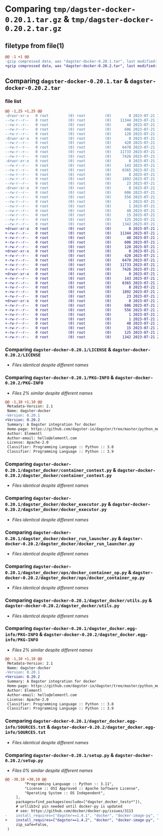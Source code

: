 # Comparing `tmp/dagster-docker-0.20.1.tar.gz` & `tmp/dagster-docker-0.20.2.tar.gz`

## filetype from file(1)

```diff
@@ -1 +1 @@
-gzip compressed data, was "dagster-docker-0.20.1.tar", last modified: Fri Jul 21 15:37:26 2023, max compression
+gzip compressed data, was "dagster-docker-0.20.2.tar", last modified: Fri Jul 21 22:35:41 2023, max compression
```

## Comparing `dagster-docker-0.20.1.tar` & `dagster-docker-0.20.2.tar`

### file list

```diff
@@ -1,25 +1,25 @@
-drwxr-xr-x   0 root         (0) root         (0)        0 2023-07-21 15:37:26.387354 dagster-docker-0.20.1/
--rw-r--r--   0 root         (0) root         (0)    11344 2023-07-21 15:29:00.000000 dagster-docker-0.20.1/LICENSE
--rw-r--r--   0 root         (0) root         (0)       48 2023-07-21 15:29:00.000000 dagster-docker-0.20.1/MANIFEST.in
--rw-r--r--   0 root         (0) root         (0)      606 2023-07-21 15:37:26.387354 dagster-docker-0.20.1/PKG-INFO
--rw-r--r--   0 root         (0) root         (0)      128 2023-07-21 15:29:00.000000 dagster-docker-0.20.1/README.md
-drwxr-xr-x   0 root         (0) root         (0)        0 2023-07-21 15:37:26.387354 dagster-docker-0.20.1/dagster_docker/
--rw-r--r--   0 root         (0) root         (0)      420 2023-07-21 15:29:00.000000 dagster-docker-0.20.1/dagster_docker/__init__.py
--rw-r--r--   0 root         (0) root         (0)     6470 2023-07-21 15:29:00.000000 dagster-docker-0.20.1/dagster_docker/container_context.py
--rw-r--r--   0 root         (0) root         (0)    11733 2023-07-21 15:29:00.000000 dagster-docker-0.20.1/dagster_docker/docker_executor.py
--rw-r--r--   0 root         (0) root         (0)     7426 2023-07-21 15:29:00.000000 dagster-docker-0.20.1/dagster_docker/docker_run_launcher.py
-drwxr-xr-x   0 root         (0) root         (0)        0 2023-07-21 15:37:26.387354 dagster-docker-0.20.1/dagster_docker/ops/
--rw-r--r--   0 root         (0) root         (0)      143 2023-07-21 15:29:00.000000 dagster-docker-0.20.1/dagster_docker/ops/__init__.py
--rw-r--r--   0 root         (0) root         (0)     6365 2023-07-21 15:29:00.000000 dagster-docker-0.20.1/dagster_docker/ops/docker_container_op.py
--rw-r--r--   0 root         (0) root         (0)        8 2023-07-21 15:29:00.000000 dagster-docker-0.20.1/dagster_docker/py.typed
--rw-r--r--   0 root         (0) root         (0)     1892 2023-07-21 15:29:00.000000 dagster-docker-0.20.1/dagster_docker/utils.py
--rw-r--r--   0 root         (0) root         (0)       23 2023-07-21 15:29:00.000000 dagster-docker-0.20.1/dagster_docker/version.py
-drwxr-xr-x   0 root         (0) root         (0)        0 2023-07-21 15:37:26.387354 dagster-docker-0.20.1/dagster_docker.egg-info/
--rw-r--r--   0 root         (0) root         (0)      606 2023-07-21 15:37:26.000000 dagster-docker-0.20.1/dagster_docker.egg-info/PKG-INFO
--rw-r--r--   0 root         (0) root         (0)      556 2023-07-21 15:37:26.000000 dagster-docker-0.20.1/dagster_docker.egg-info/SOURCES.txt
--rw-r--r--   0 root         (0) root         (0)        1 2023-07-21 15:37:26.000000 dagster-docker-0.20.1/dagster_docker.egg-info/dependency_links.txt
--rw-r--r--   0 root         (0) root         (0)        1 2023-07-21 15:37:26.000000 dagster-docker-0.20.1/dagster_docker.egg-info/not-zip-safe
--rw-r--r--   0 root         (0) root         (0)       48 2023-07-21 15:37:26.000000 dagster-docker-0.20.1/dagster_docker.egg-info/requires.txt
--rw-r--r--   0 root         (0) root         (0)       15 2023-07-21 15:37:26.000000 dagster-docker-0.20.1/dagster_docker.egg-info/top_level.txt
--rw-r--r--   0 root         (0) root         (0)      125 2023-07-21 15:37:26.391353 dagster-docker-0.20.1/setup.cfg
--rw-r--r--   0 root         (0) root         (0)     1342 2023-07-21 15:29:00.000000 dagster-docker-0.20.1/setup.py
+drwxr-xr-x   0 root         (0) root         (0)        0 2023-07-21 22:35:41.201742 dagster-docker-0.20.2/
+-rw-r--r--   0 root         (0) root         (0)    11344 2023-07-21 22:28:10.000000 dagster-docker-0.20.2/LICENSE
+-rw-r--r--   0 root         (0) root         (0)       48 2023-07-21 22:28:10.000000 dagster-docker-0.20.2/MANIFEST.in
+-rw-r--r--   0 root         (0) root         (0)      606 2023-07-21 22:35:41.201742 dagster-docker-0.20.2/PKG-INFO
+-rw-r--r--   0 root         (0) root         (0)      128 2023-07-21 22:28:10.000000 dagster-docker-0.20.2/README.md
+drwxr-xr-x   0 root         (0) root         (0)        0 2023-07-21 22:35:41.197742 dagster-docker-0.20.2/dagster_docker/
+-rw-r--r--   0 root         (0) root         (0)      420 2023-07-21 22:28:10.000000 dagster-docker-0.20.2/dagster_docker/__init__.py
+-rw-r--r--   0 root         (0) root         (0)     6470 2023-07-21 22:28:10.000000 dagster-docker-0.20.2/dagster_docker/container_context.py
+-rw-r--r--   0 root         (0) root         (0)    11733 2023-07-21 22:28:10.000000 dagster-docker-0.20.2/dagster_docker/docker_executor.py
+-rw-r--r--   0 root         (0) root         (0)     7426 2023-07-21 22:28:10.000000 dagster-docker-0.20.2/dagster_docker/docker_run_launcher.py
+drwxr-xr-x   0 root         (0) root         (0)        0 2023-07-21 22:35:41.201742 dagster-docker-0.20.2/dagster_docker/ops/
+-rw-r--r--   0 root         (0) root         (0)      143 2023-07-21 22:28:10.000000 dagster-docker-0.20.2/dagster_docker/ops/__init__.py
+-rw-r--r--   0 root         (0) root         (0)     6365 2023-07-21 22:28:10.000000 dagster-docker-0.20.2/dagster_docker/ops/docker_container_op.py
+-rw-r--r--   0 root         (0) root         (0)        8 2023-07-21 22:28:10.000000 dagster-docker-0.20.2/dagster_docker/py.typed
+-rw-r--r--   0 root         (0) root         (0)     1892 2023-07-21 22:28:10.000000 dagster-docker-0.20.2/dagster_docker/utils.py
+-rw-r--r--   0 root         (0) root         (0)       23 2023-07-21 22:28:10.000000 dagster-docker-0.20.2/dagster_docker/version.py
+drwxr-xr-x   0 root         (0) root         (0)        0 2023-07-21 22:35:41.197742 dagster-docker-0.20.2/dagster_docker.egg-info/
+-rw-r--r--   0 root         (0) root         (0)      606 2023-07-21 22:35:41.000000 dagster-docker-0.20.2/dagster_docker.egg-info/PKG-INFO
+-rw-r--r--   0 root         (0) root         (0)      556 2023-07-21 22:35:41.000000 dagster-docker-0.20.2/dagster_docker.egg-info/SOURCES.txt
+-rw-r--r--   0 root         (0) root         (0)        1 2023-07-21 22:35:41.000000 dagster-docker-0.20.2/dagster_docker.egg-info/dependency_links.txt
+-rw-r--r--   0 root         (0) root         (0)        1 2023-07-21 22:35:41.000000 dagster-docker-0.20.2/dagster_docker.egg-info/not-zip-safe
+-rw-r--r--   0 root         (0) root         (0)       48 2023-07-21 22:35:41.000000 dagster-docker-0.20.2/dagster_docker.egg-info/requires.txt
+-rw-r--r--   0 root         (0) root         (0)       15 2023-07-21 22:35:41.000000 dagster-docker-0.20.2/dagster_docker.egg-info/top_level.txt
+-rw-r--r--   0 root         (0) root         (0)      125 2023-07-21 22:35:41.201742 dagster-docker-0.20.2/setup.cfg
+-rw-r--r--   0 root         (0) root         (0)     1342 2023-07-21 22:28:10.000000 dagster-docker-0.20.2/setup.py
```

### Comparing `dagster-docker-0.20.1/LICENSE` & `dagster-docker-0.20.2/LICENSE`

 * *Files identical despite different names*

### Comparing `dagster-docker-0.20.1/PKG-INFO` & `dagster-docker-0.20.2/PKG-INFO`

 * *Files 2% similar despite different names*

```diff
@@ -1,10 +1,10 @@
 Metadata-Version: 2.1
 Name: dagster-docker
-Version: 0.20.1
+Version: 0.20.2
 Summary: A Dagster integration for docker
 Home-page: https://github.com/dagster-io/dagster/tree/master/python_modules/libraries/dagster-docker
 Author: Elementl
 Author-email: hello@elementl.com
 License: Apache-2.0
 Classifier: Programming Language :: Python :: 3.8
 Classifier: Programming Language :: Python :: 3.9
```

### Comparing `dagster-docker-0.20.1/dagster_docker/container_context.py` & `dagster-docker-0.20.2/dagster_docker/container_context.py`

 * *Files identical despite different names*

### Comparing `dagster-docker-0.20.1/dagster_docker/docker_executor.py` & `dagster-docker-0.20.2/dagster_docker/docker_executor.py`

 * *Files identical despite different names*

### Comparing `dagster-docker-0.20.1/dagster_docker/docker_run_launcher.py` & `dagster-docker-0.20.2/dagster_docker/docker_run_launcher.py`

 * *Files identical despite different names*

### Comparing `dagster-docker-0.20.1/dagster_docker/ops/docker_container_op.py` & `dagster-docker-0.20.2/dagster_docker/ops/docker_container_op.py`

 * *Files identical despite different names*

### Comparing `dagster-docker-0.20.1/dagster_docker/utils.py` & `dagster-docker-0.20.2/dagster_docker/utils.py`

 * *Files identical despite different names*

### Comparing `dagster-docker-0.20.1/dagster_docker.egg-info/PKG-INFO` & `dagster-docker-0.20.2/dagster_docker.egg-info/PKG-INFO`

 * *Files 2% similar despite different names*

```diff
@@ -1,10 +1,10 @@
 Metadata-Version: 2.1
 Name: dagster-docker
-Version: 0.20.1
+Version: 0.20.2
 Summary: A Dagster integration for docker
 Home-page: https://github.com/dagster-io/dagster/tree/master/python_modules/libraries/dagster-docker
 Author: Elementl
 Author-email: hello@elementl.com
 License: Apache-2.0
 Classifier: Programming Language :: Python :: 3.8
 Classifier: Programming Language :: Python :: 3.9
```

### Comparing `dagster-docker-0.20.1/dagster_docker.egg-info/SOURCES.txt` & `dagster-docker-0.20.2/dagster_docker.egg-info/SOURCES.txt`

 * *Files identical despite different names*

### Comparing `dagster-docker-0.20.1/setup.py` & `dagster-docker-0.20.2/setup.py`

 * *Files 0% similar despite different names*

```diff
@@ -30,10 +30,10 @@
         "Programming Language :: Python :: 3.11",
         "License :: OSI Approved :: Apache Software License",
         "Operating System :: OS Independent",
     ],
     packages=find_packages(exclude=["dagster_docker_tests*"]),
     # urllib3<2 pin needed until docker-py is updated
     # see: https://github.com/docker/docker-py/issues/3113
-    install_requires=["dagster==1.4.1", "docker", "docker-image-py", "urllib3<2"],
+    install_requires=["dagster==1.4.2", "docker", "docker-image-py", "urllib3<2"],
     zip_safe=False,
 )
```

